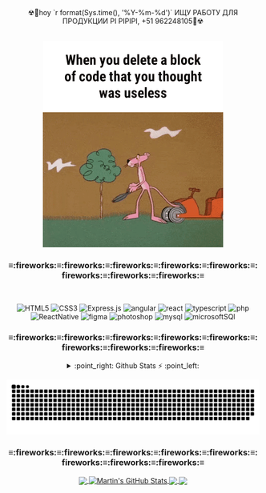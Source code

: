 <div align="center"> ☢🚸hoy `r format(Sys.time(), '%Y-%m-%d')` ИЩУ РАБОТУ ДЛЯ ПРОДУКЦИИ PI PIPIPI, +51 962248105🚸☢ 
</div>

</br>


<div align="center">
  
![stifler](src/1.GIF)

</div>

<div align="center">
<h3 align="center"><b>≡:fireworks:≡:fireworks:≡:fireworks:≡:fireworks:≡:fireworks:≡:fireworks:≡:fireworks:≡:fireworks:≡</b></h3>
</br>
  
![HTML5](https://img.shields.io/badge/-HTML5-black?style=flat-square&logo=html5&logoColor=white)
![CSS3](https://img.shields.io/badge/-CSS3-black?style=flat-square&logo=css3)
![Express.js](https://img.shields.io/badge/-Express-black?style=flat-square&logo=expressjs)
![angular](https://img.shields.io/badge/-angular-black?style=flat-square&logo=angular)
![react](https://img.shields.io/badge/-react-black?style=flat-square&logo=react)
![typescript](https://img.shields.io/badge/-typescript-black?style=flat-square&logo=typescript)
![php](https://img.shields.io/badge/-php-black?style=flat-square&logo=php)
![ReactNative](https://img.shields.io/badge/-ReactNative-black?style=flat-square&logo=ReactNative)
![figma](https://img.shields.io/badge/-figma-black?style=flat-square&logo=figma)
![photoshop](https://img.shields.io/badge/-photoshop-black?style=flat-square&logo=photoshop)
![mysql](https://img.shields.io/badge/-mysql-black?style=flat-square&logo=mysql)
![microsoftSQl](https://img.shields.io/badge/-microsoftSQl-black?style=flat-square&logo=microsoftSQl)

<h3 align="center"><b>≡:fireworks:≡:fireworks:≡:fireworks:≡:fireworks:≡:fireworks:≡:fireworks:≡:fireworks:≡:fireworks:≡</b></h3>
<details>
    <summary> :point_right: Github Stats ⚡ :point_left: </summary>
<div align="center" >
  <a href="https://github.com/conchatuperrofrito">
    <a href="https://github.com/conchatuperrofrito/conchatuperrofrito">
  <img align="center" src="https://github-readme-stats.vercel.app/api/top-langs/?username=conchatuperrofrito&hide=java,html,tex&title_color=ffffff&text_color=c9cacc&icon_color=2bbc8a&bg_color=1d1f21&langs_count=3" />
</a>
<a href="https://github.com/conchatuperrofrito/conchatuperrofrito">
  <img align="center" src="https://github-readme-stats.vercel.app/api?username=conchatuperrofrito&show_icons=true&line_height=27&count_private=true&title_color=ffffff&text_color=c9cacc&icon_color=2bbc8a&bg_color=1d1f21" alt="Martin's GitHub Stats" />
</a>

<a href="https://github.com/MartinHeinz/python-project-blueprint">
  <img align="center" src="https://github-readme-stats.vercel.app/api/pin/?username=MartinHeinz&repo=python-project-blueprint&title_color=ffffff&text_color=c9cacc&icon_color=2bbc8a&bg_color=1d1f21" />
</a>


<a href="https://github.com/MartinHeinz/go-project-blueprint">
  <img align="center" src="https://github-readme-stats.vercel.app/api/pin/?username=MartinHeinz&repo=go-project-blueprint&title_color=ffffff&text_color=c9cacc&icon_color=2bbc8a&bg_color=1d1f21" />
</a>    


   

</div>
</details>

![Snake animation](src/serpiente.svg)


<h3 align="center"><b>≡:fireworks:≡:fireworks:≡:fireworks:≡:fireworks:≡:fireworks:≡:fireworks:≡:fireworks:≡:fireworks:≡</b></h3>



<div align="center" >
  <a href="https://github.com/conchatuperrofrito">
    <a href="https://github.com/conchatuperrofrito/conchatuperrofrito">
  <img align="center" src="https://github-readme-stats.vercel.app/api/top-langs/?username=conchatuperrofrito&hide=java,html,tex&title_color=ffffff&text_color=c9cacc&icon_color=2bbc8a&bg_color=1d1f21&langs_count=3" />
</a>
<a href="https://github.com/conchatuperrofrito/conchatuperrofrito">
  <img align="center" src="https://github-readme-stats.vercel.app/api?username=conchatuperrofrito&show_icons=true&line_height=27&count_private=true&title_color=ffffff&text_color=c9cacc&icon_color=2bbc8a&bg_color=1d1f21" alt="Martin's GitHub Stats" />
</a>

<a href="https://github.com/MartinHeinz/python-project-blueprint">
  <img align="center" src="https://github-readme-stats.vercel.app/api/pin/?username=MartinHeinz&repo=python-project-blueprint&title_color=ffffff&text_color=c9cacc&icon_color=2bbc8a&bg_color=1d1f21" />
</a>


<a href="https://github.com/MartinHeinz/go-project-blueprint">
  <img align="center" src="https://github-readme-stats.vercel.app/api/pin/?username=MartinHeinz&repo=go-project-blueprint&title_color=ffffff&text_color=c9cacc&icon_color=2bbc8a&bg_color=1d1f21" />
</a>    


   

</div>


